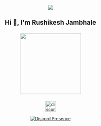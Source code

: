 <div align="center">
  <img src="https://visitor-badge.laobi.icu/badge?page_id=Rushikeshjambhale.Rushikeshjambhale&left_text=Rushikeshjambhale143"  />
</div>

###

<h2 align="center">Hi 👋, I'm  Rushikesh Jambhale</h2>

###

<div align="center">
  <img height="200" src="https://camo.githubusercontent.com/63fb68fa07ebc7468bbd74eb785b8fd6fcfccc7196187b8416eec1e246f9965d/68747470733a2f2f63646e2e646973636f72646170702e636f6d2f6174746163686d656e74732f313130383031373038313237313731373935312f313138353633313732323434303736313530342f746573742d747970696e672e6769663f65783d36353930353039362669733d363537646462393626686d3d6630663031653665393634373134363937663634343136313934393835656137376232373566323933373565663162373964383135376234383734313766366326"  />
</div>

###

<div align="center">
  <a href="https://discord.com/users/876529960980987904" target="_blank">
    <img src="https://img.shields.io/static/v1?message=Discord&logo=discord&label=&color=7289DA&logoColor=white&labelColor=&style=flat" height="35" alt="discord logo"  />
  </a>
</div>

<div align="center">

  [![Discord Presence](https://lanyard.cnrad.dev/api/876529960980987904)](https://discord.com/users/876529960980987904)

</div>


###
